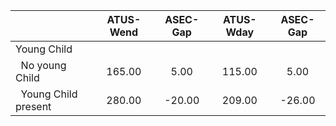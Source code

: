 
|                      |    ATUS-Wend |     ASEC-Gap |    ATUS-Wday |     ASEC-Gap |
| -------------------- | :----------: | :----------: | :----------: | :----------: |
| Young Child          |              |              |              |              |
| &nbsp;&nbsp;No young Child |       165.00 |         5.00 |       115.00 |         5.00 |
| &nbsp;&nbsp;Young Child present |       280.00 |       -20.00 |       209.00 |       -26.00 |

